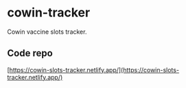 # cowin-tracker
Cowin vaccine slots tracker.

## Code repo
[https://cowin-slots-tracker.netlify.app/](https://cowin-slots-tracker.netlify.app/)
